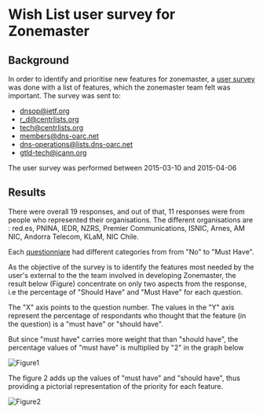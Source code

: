 Wish List user survey for Zonemaster
=====================================

Background 
-----------

In order to identify and prioritise new features for zonemaster, a [user
survey](https://github.com/sandoche2k/zonemaster/blob/master/docs/survey/zonemaster-features-2015.md) was done with a list of features, which the zonemaster team felt was important. The survey was sent to:

   * dnsop@ietf.org
   * r_d@centrlists.org
   * tech@centrlists.org
   * members@dns-oarc.net
   * dns-operations@lists.dns-oarc.net
   * gtld-tech@icann.org


The user survey was performed between 2015-03-10 and 2015-04-06


Results
-------

There were overall 19 responses, and out of that, 11 responses were from people who
represented their organisations. The different organisations are : red.es,
PNINA, IEDR, NZRS, Premier Communications, ISNIC, Arnes, AM NIC, Andorra
Telecom, KLaM, NIC Chile.

Each 
[questionniare](https://github.com/sandoche2k/zonemaster/blob/master/docs/survey/zonemaster-features-2015.md)
had different categories from from "No" to "Must Have". 

As the objective of the survey is to identify the features most needed by the
user's external to the the team involved in developing Zonemaster, the result
below (Figure) concentrate on only two aspects from the response, i.e
the percentage of "Should Have" and "Must Have" for each question. 

The "X" axis points to the question number. The values in the "Y" axis represent the
percentage of respondants who thought that the feature (in the question) is a
"must have" or "should have".

But since "must have" carries more weight that than "should have", the
percentage values of "must have" is multiplied by "2" in the graph below

![Figure1](https://cloud.githubusercontent.com/assets/5484470/7046843/f8b3c4c6-de08-11e4-88ce-4b964d59892b.png)

The figure 2 adds up the values of "must have" and "should have", thus providing
a pictorial representation of the priority for each feature.

![Figure2](https://cloud.githubusercontent.com/assets/5484470/7046846/fe99582e-de08-11e4-8732-ddb5fcdc86cb.png)

